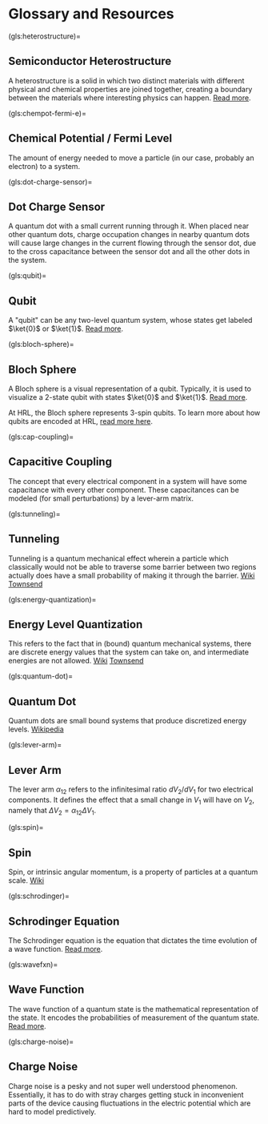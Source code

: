 # Glossary and Resources

(gls:heterostructure)=
## Semiconductor Heterostructure
A heterostructure is a solid in which two distinct materials with different physical and chemical properties are joined together, creating a boundary between the materials where interesting physics can happen. [Read more](https://link.springer.com/article/10.1557/s43577-021-00147-8#Sec2).

(gls:chempot-fermi-e)=
## Chemical Potential / Fermi Level
The amount of energy needed to move a particle (in our case, probably an electron) to a system.

(gls:dot-charge-sensor)=
## Dot Charge Sensor
A quantum dot with a small current running through it. When placed near other quantum dots, charge occupation changes in nearby quantum dots will cause large changes in the current flowing through the sensor dot, due to the cross capacitance between the sensor dot and all the other dots in the system.

(gls:qubit)=
## Qubit
A "qubit" can be any two-level quantum system, whose states get labeled $\ket{0}$ or $\ket{1}$. [Read more](https://en.wikipedia.org/wiki/Qubit).

(gls:bloch-sphere)=
## Bloch Sphere
A Bloch sphere is a visual representation of a qubit. Typically, it is used to visualize a 2-state qubit with states $\ket{0}$ and $\ket{1}$. [Read more](https://en.wikipedia.org/wiki/Bloch_sphere).

At HRL, the Bloch sphere represents 3-spin qubits. To learn more about how qubits are encoded at HRL, [read more here](../../PDFs/Burkard.pdf).

(gls:cap-coupling)=
## Capacitive Coupling
The concept that every electrical component in a system will have some capacitance with every other component. These capacitances can be modeled (for small perturbations) by a lever-arm matrix. 

(gls:tunneling)=
## Tunneling
Tunneling is a quantum mechanical effect wherein a particle which classically would not be able to traverse some barrier between two regions actually does have a small probability of making it through the barrier.
[Wiki](https://en.wikipedia.org/wiki/Quantum_tunnelling)
[Townsend](../../PDFs/Townsend_textbook.pdf)

(gls:energy-quantization)=
## Energy Level Quantization
This refers to the fact that in (bound) quantum mechanical systems, there are discrete energy values that the system can take on, and intermediate energies are not allowed.
[Wiki](https://en.wikipedia.org/wiki/Energy_level)
[Townsend](../../PDFs/Townsend_textbook.pdf)

(gls:quantum-dot)=
## Quantum Dot
Quantum dots are small bound systems that produce discretized energy levels.
[Wikipedia](https://en.wikipedia.org/wiki/Quantum_dot)

(gls:lever-arm)=
## Lever Arm
The lever arm $\alpha_{12}$ refers to the infinitesimal ratio $dV_2/dV_1$ for two electrical components. It defines the effect that a small change in $V_1$ will have on $V_2$, namely that $\Delta V_2 = \alpha_{12}\Delta V_1$.

(gls:spin)=
## Spin
Spin, or intrinsic angular momentum, is a property of particles at a quantum scale.
[Wiki](https://en.wikipedia.org/wiki/Spin_(physics))

(gls:schrodinger)=
## Schrodinger Equation
The Schrodinger equation is the equation that dictates the time evolution of a wave function. [Read more](https://en.wikipedia.org/wiki/Schr%C3%B6dinger_equation).

(gls:wavefxn)=
## Wave Function
The wave function of a quantum state is the mathematical representation of the state. It encodes the probabilities of measurement of the quantum state. [Read more](https://en.wikipedia.org/wiki/Wave_function).

(gls:charge-noise)=
## Charge Noise
Charge noise is a pesky and not super well understood phenomenon. Essentially, it has to do with stray charges getting stuck in inconvenient parts of the device causing fluctuations in the electric potential which are hard to model predictively.
